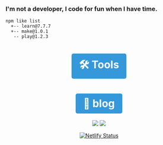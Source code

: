   <meta charset="utf-8">
  <meta name="viewport" content="width=device-width, initial-scale=1.0">
  <body>
<h3 align="left">I'm not a developer, I code for fun when I have time.</h3>


    npm like list
      +-- learn@7.7.7 
      +-- make@1.0.1 
       -- play@1.2.3


<h1 align="center"><a href="https://berru-g.github.io/berru-g/" style="display: inline-block; padding: 10px 20px; background-color: #3498db; color: white; text-decoration: none; border-radius: 5px; font-weight: bold; transition: background-color 0.3s;">🛠️ Tools</a></h1>

<h1 align="center"><a href="https://savoir-relatif-et-absolu.netlify.app" style="display: inline-block; padding: 10px 20px; background-color: #3498db; color: white; text-decoration: none; border-radius: 5px; font-weight: bold; transition: background-color 0.3s;">📝 blog</a></h1>
<!--
<div align=center>
 <img src="https://github-readme-stats.vercel.app/api/top-langs/?username=berru-g&text_color=a1a1a1&bg_color=a7a7a700&hide_border=true&title_color=a1a1a1&custom_title=Favorite-language&langs_count=10&card_height=100&layout=compact"/>
</div>-->
<div align=center>
  <img src="https://img.shields.io/github/stars/berru-g" />
  <img src="https://img.shields.io/github/forks/berru-g" />

[![Netlify Status](https://api.netlify.com/api/v1/badges/007792ae-cf54-42f8-808b-e77eb870a229/deploy-status)](https://app.netlify.com/projects/crypto-free-tools/deploys)
</div>
</body>
